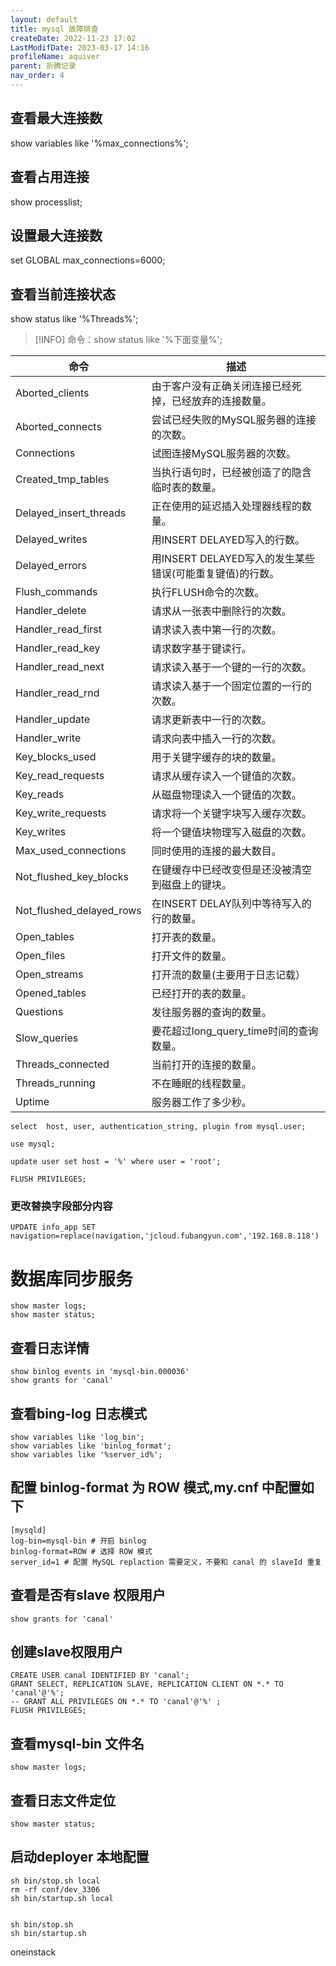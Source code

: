 ```yaml
---
layout: default
title: mysql 故障排查
createDate: 2022-11-23 17:02
LastModifDate: 2023-03-17 14:16
profileName: aquiver
parent: 折腾记录
nav_order: 4
---
```


## 查看最大连接数
show variables like '%max_connections%';
## 查看占用连接
show processlist;
## 设置最大连接数
set GLOBAL max_connections=6000;

## 查看当前连接状态
show status like '%Threads%';
>[!INFO]
>命令：show status like '%下面变量%';
 
| 命令                     | 描述                                                     |
| ------------------------ | -------------------------------------------------------- |
| Aborted_clients          | 由于客户没有正确关闭连接已经死掉，已经放弃的连接数量。   |
| Aborted_connects         | 尝试已经失败的MySQL服务器的连接的次数。                  |
| Connections              | 试图连接MySQL服务器的次数。                              |
| Created_tmp_tables       | 当执行语句时，已经被创造了的隐含临时表的数量。           |
| Delayed_insert_threads   | 正在使用的延迟插入处理器线程的数量。                     |
| Delayed_writes           | 用INSERT DELAYED写入的行数。                             |
| Delayed_errors           | 用INSERT DELAYED写入的发生某些错误(可能重复键值)的行数。 |
| Flush_commands           | 执行FLUSH命令的次数。                                    |
| Handler_delete           | 请求从一张表中删除行的次数。                             |
| Handler_read_first       | 请求读入表中第一行的次数。                               |
| Handler_read_key         | 请求数字基于键读行。                                     |
| Handler_read_next        | 请求读入基于一个键的一行的次数。                         |
| Handler_read_rnd         | 请求读入基于一个固定位置的一行的次数。                   |
| Handler_update           | 请求更新表中一行的次数。                                 |
| Handler_write            | 请求向表中插入一行的次数。                               |
| Key_blocks_used          | 用于关键字缓存的块的数量。                               |
| Key_read_requests        | 请求从缓存读入一个键值的次数。                           |
| Key_reads                | 从磁盘物理读入一个键值的次数。                           |
| Key_write_requests       | 请求将一个关键字块写入缓存次数。                         |
| Key_writes               | 将一个键值块物理写入磁盘的次数。                         |
| Max_used_connections     | 同时使用的连接的最大数目。                               |
| Not_flushed_key_blocks   | 在键缓存中已经改变但是还没被清空到磁盘上的键块。         |
| Not_flushed_delayed_rows | 在INSERT DELAY队列中等待写入的行的数量。                 |
| Open_tables              | 打开表的数量。                                           |
| Open_files               | 打开文件的数量。                                         |
| Open_streams             | 打开流的数量(主要用于日志记载）                          |
| Opened_tables            | 已经打开的表的数量。                                     |
| Questions                | 发往服务器的查询的数量。                                 |
| Slow_queries             | 要花超过long_query_time时间的查询数量。                  |
| Threads_connected        | 当前打开的连接的数量。                                   |
| Threads_running          | 不在睡眠的线程数量。                                     |
| Uptime                   | 服务器工作了多少秒。                                     |


```
select  host, user, authentication_string, plugin from mysql.user;

use mysql;

update user set host = '%' where user = 'root';

FLUSH PRIVILEGES;
```


### 更改替换字段部分内容

```
UPDATE info_app SET navigation=replace(navigation,'jcloud.fubangyun.com','192.168.8.118')

```

# 数据库同步服务

```
show master logs;
show master status;
```

## 查看日志详情
```
show binlog events in 'mysql-bin.000036'
show grants for 'canal' 
```
## 查看bing-log 日志模式
```
show variables like 'log_bin';
show variables like 'binlog_format';
show variables like '%server_id%';
```
## 配置 binlog-format 为 ROW 模式,my.cnf 中配置如下
```
[mysqld]
log-bin=mysql-bin # 开启 binlog
binlog-format=ROW # 选择 ROW 模式
server_id=1 # 配置 MySQL replaction 需要定义，不要和 canal 的 slaveId 重复
```
## 查看是否有slave 权限用户
```
show grants for 'canal' 
```
## 创建slave权限用户
```
CREATE USER canal IDENTIFIED BY 'canal';  
GRANT SELECT, REPLICATION SLAVE, REPLICATION CLIENT ON *.* TO 'canal'@'%';
-- GRANT ALL PRIVILEGES ON *.* TO 'canal'@'%' ;
FLUSH PRIVILEGES;
```
## 查看mysql-bin 文件名
```
show master logs;
```
## 查看日志文件定位
```
show master status;
```


## 启动deployer 本地配置
```
sh bin/stop.sh local
rm -rf conf/dev_3306
sh bin/startup.sh local


sh bin/stop.sh 
sh bin/startup.sh 
```
oneinstack
